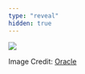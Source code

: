 ```yaml
---
type: "reveal"
hidden: true
---
```


<section>
	<img class="stretch plain" src="/cc210/images/11-file/dirtree_oracle.gif">
  <p class="imagecredit">Image Credit: <a href="https://docs.oracle.com/javase/tutorial/essential/io/path.html">Oracle</a></p>
</section>
